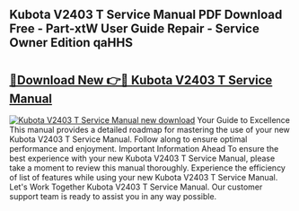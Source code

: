## Kubota V2403 T Service Manual PDF Download Free - Part-xtW User Guide Repair - Service Owner Edition qaHHS

# <h2><a href="http://bc93013.oget.top/?id=Kubota+V2403+T+Service+Manual">🔗Download New 👉🔴 Kubota V2403 T Service Manual</a></h2>

[![Kubota V2403 T Service Manual new download](https://i.imgur.com/5g1atiW.png)](http://bc93013.oget.top/?id=Kubota+V2403+T+Service+Manual)
Your Guide to Excellence This manual provides a detailed roadmap for mastering the use of your new Kubota V2403 T Service Manual. Follow along to ensure optimal performance and enjoyment. Important Information Ahead To ensure the best experience with your new Kubota V2403 T Service Manual, please take a moment to review this manual thoroughly. Experience the efficiency of list of features while using your new Kubota V2403 T Service Manual. Let's Work Together Kubota V2403 T Service Manual. Our customer support team is ready to assist you in any way possible.
